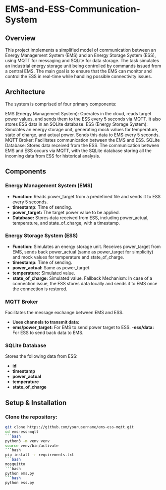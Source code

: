 # EMS-and-ESS-Communication-System
## Overview
This project implements a simplified model of communication between an Energy Management System (EMS) and an Energy Storage System (ESS), using MQTT for messaging and SQLite for data storage. The task simulates an industrial energy storage unit being controlled by commands issued from a central EMS. The main goal is to ensure that the EMS can monitor and control the ESS in real-time while handling possible connectivity issues.

## Architecture

The system is comprised of four primary components:

EMS (Energy Management System): Operates in the cloud, reads target power values, and sends them to the ESS every 5 seconds via MQTT. It also stores ESS data in an SQLite database.
ESS (Energy Storage System): Simulates an energy storage unit, generating mock values for temperature, state of charge, and actual power. Sends this data to EMS every 5 seconds.
MQTT Broker: Facilitates communication between the EMS and ESS.
SQLite Database: Stores data received from the ESS.
The communication between EMS and ESS occurs via MQTT, with the SQLite database storing all the incoming data from ESS for historical analysis.

## Components 
### Energy Management System (EMS)
- **Function:** Reads power_target from a predefined file and sends it to ESS every 5 seconds.
- **timestamp:** Time of sending.
- **power_target:** The target power value to be applied.
- **Database:** Stores data received from ESS, including power_actual, temperature, and state_of_charge, with a timestamp.
### Energy Storage System (ESS)
- **Function:** Simulates an energy storage unit. Receives power_target from EMS, sends back power_actual (same as power_target for simplicity) and mock values for temperature and state_of_charge.
- **timestamp:** Time of sending.
- **power_actual:** Same as power_target.
- **temperature:** Simulated value.
- **state_of_charge:** Simulated value.
Fallback Mechanism: In case of a connection issue, the ESS stores data locally and sends it to EMS once the connection is restored.
### MQTT Broker
Facilitates the message exchange between EMS and ESS.
- **Uses channels to transmit data:**
- **ems/power_target:** For EMS to send power target to ESS.
-**ess/data:** For ESS to send back data to EMS.
### SQLite Database
Stores the following data from ESS:
- **id**
- **timestamp**
- **power_actual**
- **temperature**
- **state_of_charge**
## Setup & Installation
### Clone the repository:
   ```bash
   git clone https://github.com/yourusername/ems-ess-mqtt.git
   cd ems-ess-mqtt
   ```bash
   python3 -m venv venv
   source venv/bin/activate
   ```bash
   pip install -r requirements.txt
   ```bash
   mosquitto
   ```bash
   python ems.py
  ```bash
   python ess.py


